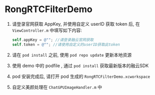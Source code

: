 # RongRTCFilterDemo

1. 请登录官网获取 AppKey, 并使用自定义 userID 获取 token 后, 在 `ViewController.m` 中填写如下内容:
   
    ```objective-c
    self.appKey = @""; //请登录融云官网获取
    self.token = @""; //请使用自定义的userID获取此token
    ```
    
2. 请在 `pod install` 之前, 使用 `pod repo update` 更新本地资源

3. 使用 demo 中的 podfile , 通过 `pod install` 获取最新版本的融云SDK

4. pod 安装完成后, 请打开 pod 生成的 `RongRTCFilterDemo.xcworkspace`

5. 自定义美颜处理在 `ChatGPUImageHandler.m` 中
